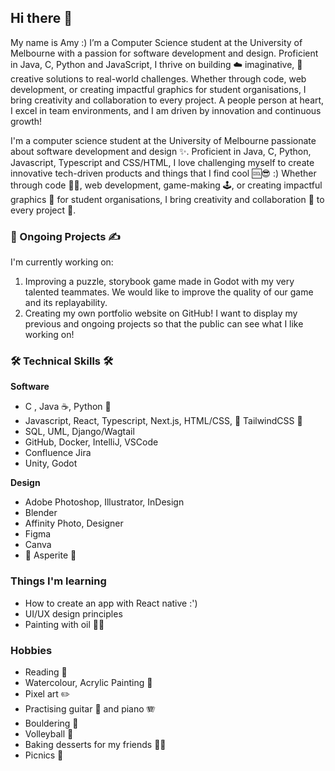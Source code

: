 ## Hi there 👋
My name is Amy :) I’m a Computer Science student at the University of Melbourne with a passion for software development and design. Proficient in Java, C, Python and JavaScript, I thrive on building ☁️ imaginative, 👀 creative solutions to real-world challenges. Whether through code, web development, or creating impactful graphics for student organisations, I bring creativity and collaboration to every project. A people person at heart, I excel in team environments, and I am driven by innovation and continuous growth!

I'm a computer science student at the University of Melbourne passionate about software development and design ✨. Proficient in Java, C, Python, Javascript, Typescript and CSS/HTML, I love challenging myself to create innovative tech-driven products and things that I find cool 🆒😎 :) Whether through code 👩‍💻, web development, game-making 🕹️, or creating impactful graphics 💅 for student organisations, I bring creativity and collaboration 🤝 to every project 💪. 

### 📝 Ongoing Projects ✍️
I'm currently working on:
1. Improving a puzzle, storybook game made in Godot with my very talented teammates. We would like to improve the quality of our game and its replayability.
2. Creating my own portfolio website on GitHub! I want to display my previous and ongoing projects so that the public can see what I like working on!

### 🛠️ Technical Skills 🛠️
**Software**
- C , Java ☕️, Python 🐍
- Javascript, React, Typescript, Next.js, HTML/CSS, 💞 TailwindCSS 💞
- SQL, UML, Django/Wagtail
- GitHub, Docker, IntelliJ, VSCode
- Confluence Jira
- Unity, Godot

**Design**
- Adobe Photoshop, Illustrator, InDesign
- Blender 
- Affinity Photo, Designer
- Figma
- Canva
- 💛 Asperite 💛

### Things I'm learning
- How to create an app with React native :')
- UI/UX design principles 
- Painting with oil 👩‍🎨

### Hobbies
- Reading 📖
- Watercolour, Acrylic Painting 🎨
- Pixel art ✏️
- Practising guitar 🎸 and piano 🪗
- Bouldering 🧗
- Volleyball 🏐
- Baking desserts for my friends 👩‍🍳
- Picnics 🧺

<!--
**ynugen/ynugen** is a ✨ _special_ ✨ repository because its `README.md` (this file) appears on your GitHub profile.

Here are some ideas to get you started:

- 🔭 I’m currently working on ...
- 🌱 I’m currently learning ...
- 👯 I’m looking to collaborate on ...
- 🤔 I’m looking for help with ...
- 💬 Ask me about ...
- 📫 How to reach me: ...
- 😄 Pronouns: ...
- ⚡ Fun fact: ...
-->
